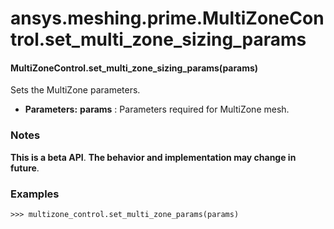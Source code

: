 <a id="ansys-meshing-prime-multizonecontrol-set-multi-zone-sizing-params"></a>

# ansys.meshing.prime.MultiZoneControl.set_multi_zone_sizing_params

<a id="ansys.meshing.prime.MultiZoneControl.set_multi_zone_sizing_params"></a>

#### MultiZoneControl.set_multi_zone_sizing_params(params)

Sets the MultiZone parameters.

* **Parameters:**
  **params**
  : Parameters required for MultiZone mesh.

### Notes

**This is a beta API**. **The behavior and implementation may change in future**.

### Examples

```pycon
>>> multizone_control.set_multi_zone_params(params)
```

<!-- !! processed by numpydoc !! -->
